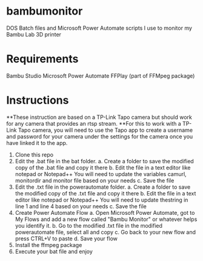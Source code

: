 # bambumonitor
DOS Batch files and Microsoft Power Automate scripts I use to monitor my Bambu Lab 3D printer

# Requirements
Bambu Studio
Microsoft Power Automate
FFPlay (part of FFMpeg package)

# Instructions
**These instruction are based on a TP-Link Tapo camera but should work for any camera that provides an rtsp stream.
**For this to work with a TP-Link Tapo camera, you will need to use the Tapo app to create a username and password for your camera under the settings for the camera once you have linked it to the app.

1. Clone this repo
2. Edit the .bat file in the bat folder.
   a. Create a folder to save the modified copy of the .bat file and copy it there
   b. Edit the file in a text editor like notepad or Notepad++ You will need to update the variables camurl, monitordir and monitor file based on your needs
   c. Save the file
3. Edit the .txt file in the powerautomate folder.
   a. Create a folder to save the modified copy of the .txt file and copy it there
   b. Edit the file in a text editor like notepad or Notepad++ You will need to update thestring in line 1 and line 4 based on your needs
   c. Save the file
4. Create Power Automate Flow
   a. Open Microsoft Power Automate, got to My Flows and add a new flow called "Bambu Monitor" or whatever helps you identify it.
   b. Go to the modified .txt file in the modified powerautomate file, select all and copy
   c. Go back to your new flow and press CTRL+V to paste
   d. Save your flow
5. Install the ffmpeg package
6. Execute your bat file and enjoy
